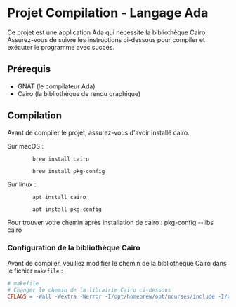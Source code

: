 # Projet Compilation - Langage Ada

Ce projet est une application Ada qui nécessite la bibliothèque Cairo. Assurez-vous de suivre les instructions ci-dessous pour compiler et exécuter le programme avec succès.

## Prérequis

- GNAT (le compilateur Ada)
- Cairo (la bibliothèque de rendu graphique)

## Compilation

Avant de compiler le projet, assurez-vous d'avoir installé cairo. 

Sur macOS : 
            
            brew install cairo 

            brew install pkg-config

Sur linux : 
            
            apt install cairo 

            apt install pkg-config

Pour trouver votre chemin après installation de cairo : pkg-config --libs cairo

### Configuration de la bibliothèque Cairo

Avant de compiler, veuillez modifier le chemin de la bibliothèque Cairo dans le fichier `makefile` :

```makefile
# makefile
# Changer le chemin de la librairie Cairo ci-dessous
CFLAGS = -Wall -Wextra -Werror -I/opt/homebrew/opt/ncurses/include -I/opt/homebrew/Cellar/cairo/1.18.0/include/cairo
